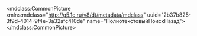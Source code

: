 <?xml version="1.0" encoding="UTF-8"?>
<mdclass:CommonPicture xmlns:mdclass="http://g5.1c.ru/v8/dt/metadata/mdclass" uuid="2b37b825-3f9d-4014-9f4e-3a32afc410de" name="ПолнотекстовыйПоискНазад">
  <synonym key="ru" value="Полнотекстовый поиск назад"/>
</mdclass:CommonPicture>
